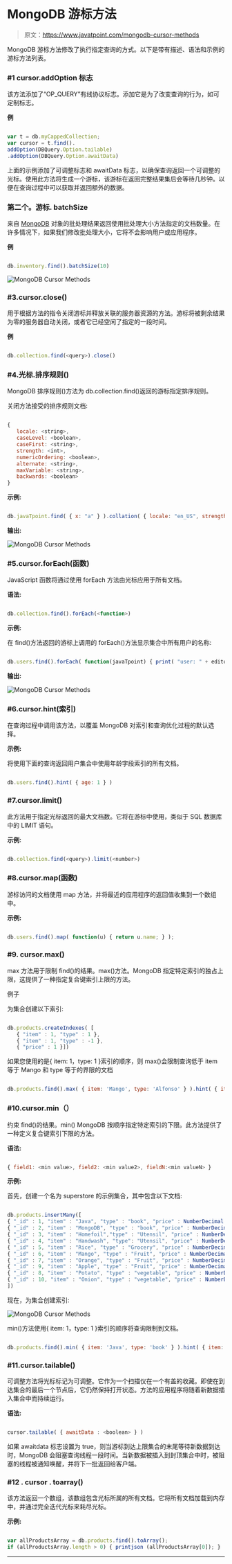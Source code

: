 # MongoDB 游标方法

> 原文：<https://www.javatpoint.com/mongodb-cursor-methods>

MongoDB 游标方法修改了执行指定查询的方式。以下是带有描述、语法和示例的游标方法列表。

### #1 cursor.addOption 标志

该方法添加了“OP_QUERY”有线协议标志。添加它是为了改变查询的行为，如可定制标志。

**例**

```js

var t = db.myCappedCollection;
var cursor = t.find().
addOption(DBQuery.Option.tailable)
.addOption(DBQuery.Option.awaitData)

```

上面的示例添加了可调整标志和 awaitData 标志，以确保查询返回一个可调整的光标。使用此方法将生成一个游标，该游标在返回完整结果集后会等待几秒钟。以便在查询过程中可以获取并返回额外的数据。

### 第二个。游标. batchSize

来自 [MongoDB](https://www.javatpoint.com/mongodb-tutorial) 对象的批处理结果返回使用批处理大小方法指定的文档数量。在许多情况下，如果我们修改批处理大小，它将不会影响用户或应用程序。

**例**

```js

db.inventory.find().batchSize(10)

```

![MongoDB Cursor Methods](img/db681eca7362d82431a5fb0c687fba96.png)

### #3.cursor.close()

用于根据方法的指令关闭游标并释放关联的服务器资源的方法。游标将被剩余结果为零的服务器自动关闭，或者它已经空闲了指定的一段时间。

**例**

```js

db.collection.find(<query>).close()

```

### #4.光标.排序规则(<collation document="">)</collation>

MongoDB 排序规则()方法为 db.collection.find()返回的游标指定排序规则。

关闭方法接受的排序规则文档:

```js

{
   locale: <string>,
   caseLevel: <boolean>,
   caseFirst: <string>,
   strength: <int>,
   numericOrdering: <boolean>,
   alternate: <string>,
   maxVariable: <string>,
   backwards: <boolean>
}

```

**示例:**

```js

db.javaTpoint.find( { x: "a" } ).collation( { locale: "en_US", strength: 1 } )

```

**输出:**

![MongoDB Cursor Methods](img/bff27c2ff0e74168b88eecbfb80575a3.png)

### #5.cursor.forEach(函数)

JavaScript 函数将通过使用 forEach 方法由光标应用于所有文档。

**语法:**

```js

db.collection.find().forEach(<function>)

```

**示例:**

在 find()方法返回的游标上调用的 forEach()方法显示集合中所有用户的名称:

```js

db.users.find().forEach( function(javaTpoint) { print( "user: " + editors.name ); } );

```

**输出:**

![MongoDB Cursor Methods](img/6bb616fa84efaa2ea01bafd01a5cabf9.png)

### #6.cursor.hint(索引)

在查询过程中调用该方法，以覆盖 MongoDB 对索引和查询优化过程的默认选择。

**示例:**

将使用下面的查询返回用户集合中使用年龄字段索引的所有文档。

```js

db.users.find().hint( { age: 1 } )

```

### #7.cursor.limit()

此方法用于指定光标返回的最大文档数。它将在游标中使用，类似于 SQL 数据库中的 LIMIT 语句。

**示例:**

```js

db.collection.find(<query>).limit(<number>)

```

### #8.cursor.map(函数)

游标访问的文档使用 map 方法，并将最近的应用程序的返回值收集到一个数组中。

**示例:**

```js

db.users.find().map( function(u) { return u.name; } );

```

### #9\. cursor.max()

max 方法用于限制 find()的结果。max()方法。MongoDB 指定特定索引的独占上限，这提供了一种指定复合键索引上限的方法。

例子

为集合创建以下索引:

```js

db.products.createIndexes( [
   { "item" : 1, "type" : 1 },
   { "item" : 1, "type" : -1 },
   { "price" : 1 }])

```

如果您使用的是{ item: 1，type: 1 }索引的顺序，则 max()会限制查询低于 item 等于 Mango 和 type 等于的界限的文档

```js

db.products.find().max( { item: 'Mango', type: 'Alfonso' } ).hint( { item: 1, type: 1 } )

```

### #10.cursor.min（）

约束 find()的结果。min() MongoDB 按顺序指定特定索引的下限。此方法提供了一种定义复合键索引下限的方法。

**语法:**

```js

{ field1: <min value>, field2: <min value2>, fieldN:<min valueN> }

```

**示例:**

首先，创建一个名为 superstore 的示例集合，其中包含以下文档:

```js

db.products.insertMany([
{ "_id" : 1, "item" : "Java", "type" : "book", "price" : NumberDecimal("1.09") },
{ "_id" : 2, "item" : "MongoDB", "type" : "book", "price" : NumberDecimal("1.9") },
{ "_id" : 3, "item" : "Homefoil","type" : "Utensil", "price" : NumberDecimal("1.2") },
{ "_id" : 4, "item" : "Handwash", "type": "Utensil", "price" : NumberDecimal("1.29") },
{ "_id" : 5, "item" : "Rice", "type" : "Grocery", "price" : NumberDecimal("1.59") },
{ "_id" : 6, "item" : "Mango", "type" : "Fruit", "price" : NumberDecimal("1.29") },
{ "_id" : 7, "item" : "Orange", "type" : "Fruit", "price" : NumberDecimal("2.99") },
{ "_id" : 9, "item" : "Apple", "type" : "Fruit", "price" : NumberDecimal("1.99") },
{ "_id" : 8, "item" : "Potato", "type" : "vegetable", "price" : NumberDecimal("0.99") },
{ "_id" : 10, "item" : "Onion", "type" : "vegetable", "price" : NumberDecimal("1.39") }
])

```

现在，为集合创建索引:

![MongoDB Cursor Methods](img/791f25b4c8a1258d48602c57d10c638c.png)

min()方法使用{ item: 1，type: 1 }索引的顺序将查询限制到文档。

```js

db.products.find().min( { item: 'Java', type: 'book' } ).hint( { item: 1, type: 1 } )

```

### #11.cursor.tailable()

可调整方法将光标标记为可调整。它作为一个扫描仪在一个有盖的收藏。即使在到达集合的最后一个节点后，它仍然保持打开状态。方法的应用程序将随着新数据插入集合中而持续运行。

**语法:**

```js

cursor.tailable( { awaitData : <boolean> } )

```

如果 awaitdata 标志设置为 true，则当游标到达上限集合的末尾等待新数据到达时，MongoDB 会阻塞查询线程一段时间。当新数据被插入到封顶集合中时，被阻塞的线程被通知唤醒，并将下一批返回给客户端。

### #12 . cursor . toarray()

该方法返回一个数组，该数组包含光标所属的所有文档。它将所有文档加载到内存中，并通过完全迭代光标来耗尽光标。

**示例:**

```js

var allProductsArray = db.products.find().toArray();
if (allProductsArray.length > 0) { printjson (allProductsArray[0]); }

```

* * *